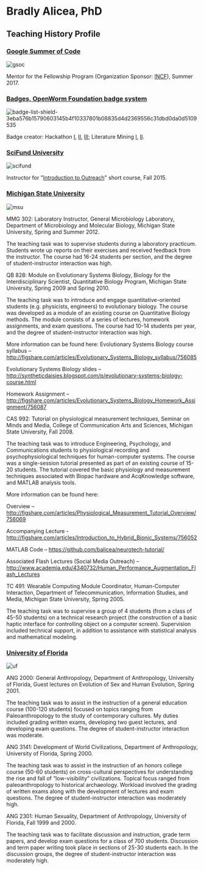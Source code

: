 # Bradly Alicea, PhD

## Teaching History Profile

### [Google Summer of Code](https://summerofcode.withgoogle.com/)
![gsoc](https://user-images.githubusercontent.com/2716218/29804067-a0be76d8-8c45-11e7-98f1-b8766b6fa60a.png)

Mentor for the Fellowship Program (Organization Sponsor: [INCF](https://www.incf.org/)), Summer 2017.

### [Badges, OpenWorm Foundation badge system](https://www.badgelist.com/OpenWorm/)
![badge-list-shield-3eba576b15790603145b4f10337801b08835d4d2369556c31dbd0da0d5109535](https://user-images.githubusercontent.com/2716218/30000501-5fe8b4b4-9034-11e7-9db7-49db5b7b92a5.png)

Badge creator: Hackathon [I](https://www.badgelist.com/OpenWorm/Hackathon-I), [II](https://www.badgelist.com/OpenWorm/Hackathon-II), [III](https://www.badgelist.com/OpenWorm/Hackathon-III); Literature Mining [I](https://www.badgelist.com/OpenWorm/Literature-Mining-I-working-with-papers), [II](https://www.badgelist.com/OpenWorm/Literature-Mining-II-working-with-secondary-data).

### [SciFund University](https://scifundchallenge.org/scifund-university/)
![scifund](https://user-images.githubusercontent.com/2716218/29804060-8da8cdd2-8c45-11e7-910f-4ed5477351a1.jpg)

Instructor for "[Introduction to Outreach](https://scifundchallenge.org/scifund-university/introduction-to-outreach-in-class/)" short course, Fall 2015.

### [Michigan State University](https://msu.edu/)
![msu](https://user-images.githubusercontent.com/2716218/29804049-75e60d5e-8c45-11e7-9b08-b5c6344a5251.png)

MMG  302:  Laboratory  Instructor,  General  Microbiology  Laboratory,  Department  of  Microbiology  and Molecular Biology, Michigan State University, Spring and Summer 2012.

The teaching task was to supervise students during a laboratory practicum. Students wrote up reports on their exercises and received feedback from the instructor. The course had 16-24 students per section, and the degree of student-instructor interaction was high. 


QB  828:  Module  on  Evolutionary  Systems  Biology,  Biology  for  the  Interdisciplinary  Scientist, Quantitative Biology Program, Michigan State University, Spring 2009 and Spring 2010. 

The teaching task was to introduce and engage quantitative-oriented students (e.g. physicists, engineers) to evolutionary biology. The course was developed as a module of an existing course on Quantitative Biology methods. The module consists of a series of lectures, homework assignments, and exam questions. The course had 10-14 students per year, and the degree of student-instructor interaction was high. 

More information can be found here: 
Evolutionary Systems Biology course syllabus –
http://figshare.com/articles/Evolutionary_Systems_Biology_syllabus/756085

Evolutionary Systems Biology slides –
http://syntheticdaisies.blogspot.com/p/evolutionary-systems-biology-course.html

Homework Assignment –
http://figshare.com/articles/Evolutionary_Systems_Biology_Homework_Assignment/756087

CAS 992:  Tutorial on physiological measurement techniques, Seminar on Minds and Media, College of Communication Arts and Sciences, Michigan State University, Fall 2008.

The teaching task was to introduce Engineering, Psychology, and Communications students to physiological recording and psychophysiological techniques for human-computer systems. The course was a single-session tutorial presented as part of an existing course of 15-20 students. The tutorial covered the basic physiology and measurement techniques associated with Biopac hardware and AcqKnowledge software, and MATLAB analysis tools.

More information can be found here: 

Overview – 
http://figshare.com/articles/Physiological_Measurement_Tutorial_Overview/756069

Accompanying Lecture - http://figshare.com/articles/Introduction_to_Hybrid_Bionic_Systems/756052

MATLAB Code –
https://github.com/balicea/neurotech-tutorial/

Associated Flash Lectures (Social Media Outreach) –
http://www.academia.edu/4340732/Human_Performance_Augmentation_Flash_Lectures

TC  491:  Wearable  Computing  Module  Coordinator,  Human-Computer  Interaction,  Department  of Telecommunication, Information Studies, and Media, Michigan State University, Spring 2005.

The teaching task was to supervise a group of 4 students (from a class of 45-50 students) on a technical research project (the construction of a basic haptic interface for controlling object on a computer screen). Supervision included technical support, in addition to assistance with statistical analysis and mathematical modeling.

### [University of Florida](http://www.ufl.edu/)
![uf](https://user-images.githubusercontent.com/2716218/29804036-596ff3ce-8c45-11e7-89ab-0fb5b22b6f5c.png)

ANG 2000:  General Anthropology, Department of Anthropology, University of Florida, Guest lectures on Evolution of Sex and Human Evolution, Spring 2001.

The teaching task was to assist in the instruction of a general education course (100-120 students) focused on topics ranging from Paleoanthropology to the study of contemporary cultures. My duties included grading written exams, developing two guest lectures, and developing exam questions. The degree of student-instructor interaction was moderate.


ANG  3141:  Development  of  World  Civilizations,  Department  of  Anthropology,  University  of  Florida, Spring 2000.

The teaching task was to assist in the instruction of an honors college course (50-60 students) on cross-cultural perspectives for understanding the rise and fall of “low-visibility” civilizations.  Topical focus ranged from paleoanthropology to historical archaeology. Workload involved the grading of written exams along with the development of lectures and exam questions. The degree of student-instructor interaction was moderately high.


ANG 2301: Human Sexuality, Department of Anthropology, University of Florida, Fall 1999 and 2000.

The teaching task was to facilitate discussion and instruction, grade term papers, and develop exam questions for a class of 700 students. Discussion and term paper writing took place in sections of 25-30 students each. In the discussion groups, the degree of student-instructor interaction was moderately high.
